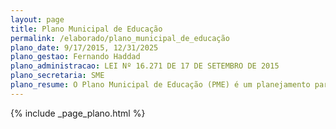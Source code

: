 ```yaml
---
layout: page
title: Plano Municipal de Educação
permalink: /elaborado/plano_municipal_de_educação
plano_date: 9/17/2015, 12/31/2025
plano_gestao: Fernando Haddad
plano_administracao: LEI Nº 16.271 DE 17 DE SETEMBRO DE 2015
plano_secretaria: SME
plano_resume: O Plano Municipal de Educação (PME) é um planejamento participativo com duração de 10 anos, construído por meio de amplo debate com a sociedade. O atual PME, em vigor até 2025, estabelece 13 metas e 14 diretrizes para orientar o planejamento educacional na cidade de São Paulo. Entre as metas estão a ampliação do investimento público em educação, a garantia de uma relação adequada entre alunos e professores, e o fomento à qualidade da Educação Básica. As diretrizes incluem a superação do analfabetismo, a universalização do acesso à escola e a promoção da cidadania e da igualdade educacional. Uma das metas do PME era a elaboração dos Planos Regionais de Educação, processo concluído em 2018, cujos documentos podem ser acessados no site da Secretaria Municipal da Educação.
---
```

<div>
{% include _page_plano.html %}
</div>
